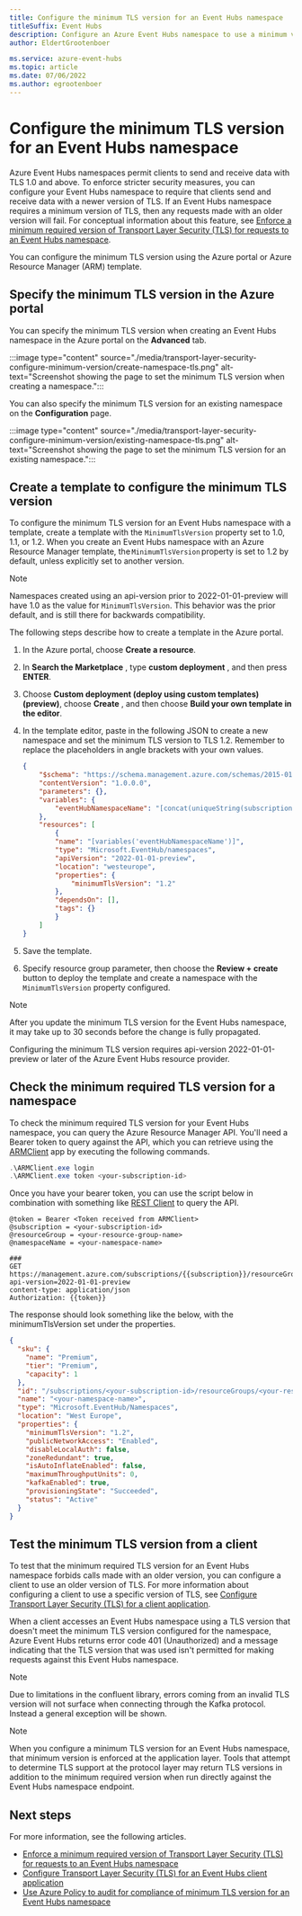 ```yaml
---
title: Configure the minimum TLS version for an Event Hubs namespace
titleSuffix: Event Hubs
description: Configure an Azure Event Hubs namespace to use a minimum version of Transport Layer Security (TLS).
author: EldertGrootenboer

ms.service: azure-event-hubs
ms.topic: article
ms.date: 07/06/2022
ms.author: egrootenboer
---
```


# Configure the minimum TLS version for an Event Hubs namespace

Azure Event Hubs namespaces permit clients to send and receive data with TLS 1.0 and above. To enforce stricter security measures, you can configure your Event Hubs namespace to require that clients send and receive data with a newer version of TLS. If an Event Hubs namespace requires a minimum version of TLS, then any requests made with an older version will fail. For conceptual information about this feature, see [Enforce a minimum required version of Transport Layer Security (TLS) for requests to an Event Hubs namespace](transport-layer-security-enforce-minimum-version.md).

You can configure the minimum TLS version using the Azure portal or Azure Resource Manager (ARM) template. 

## Specify the minimum TLS version in the Azure portal
You can specify the minimum TLS version when creating an Event Hubs namespace in the Azure portal on the **Advanced** tab. 

:::image type="content" source="./media/transport-layer-security-configure-minimum-version/create-namespace-tls.png" alt-text="Screenshot showing the page to set the minimum TLS version when creating a namespace.":::

You can also specify the minimum TLS version for an existing namespace on the **Configuration** page.

:::image type="content" source="./media/transport-layer-security-configure-minimum-version/existing-namespace-tls.png" alt-text="Screenshot showing the page to set the minimum TLS version for an existing namespace.":::

## Create a template to configure the minimum TLS version

To configure the minimum TLS version for an Event Hubs namespace with a template, create a template with the  `MinimumTlsVersion`  property set to 1.0, 1.1, or 1.2. When you create an Event Hubs namespace with an Azure Resource Manager template, the `MinimumTlsVersion` property is set to 1.2 by default, unless explicitly set to another version.

> [!NOTE]
> Namespaces created using an api-version prior to 2022-01-01-preview will have 1.0 as the value for `MinimumTlsVersion`. This behavior was the prior default, and is still there for backwards compatibility.

The following steps describe how to create a template in the Azure portal.

1. In the Azure portal, choose  **Create a resource**.
2. In  **Search the Marketplace** , type  **custom deployment** , and then press  **ENTER**.
3. Choose **Custom deployment (deploy using custom templates) (preview)**, choose  **Create** , and then choose  **Build your own template in the editor**.
4. In the template editor, paste in the following JSON to create a new namespace and set the minimum TLS version to TLS 1.2. Remember to replace the placeholders in angle brackets with your own values.

    ```json
    {
        "$schema": "https://schema.management.azure.com/schemas/2015-01-01/deploymentTemplate.json#",
        "contentVersion": "1.0.0.0",
        "parameters": {},
        "variables": {
            "eventHubNamespaceName": "[concat(uniqueString(subscription().subscriptionId), 'tls')]"
        },
        "resources": [
            {
            "name": "[variables('eventHubNamespaceName')]",
            "type": "Microsoft.EventHub/namespaces",
            "apiVersion": "2022-01-01-preview",
            "location": "westeurope",
            "properties": {
                "minimumTlsVersion": "1.2"
            },
            "dependsOn": [],
            "tags": {}
            }
        ]
    }
    ```

5. Save the template.
6. Specify resource group parameter, then choose the  **Review + create**  button to deploy the template and create a namespace with the  `MinimumTlsVersion`  property configured.

> [!NOTE]
> After you update the minimum TLS version for the Event Hubs namespace, it may take up to 30 seconds before the change is fully propagated.

Configuring the minimum TLS version requires api-version 2022-01-01-preview or later of the Azure Event Hubs resource provider.

## Check the minimum required TLS version for a namespace

To check the minimum required TLS version for your Event Hubs namespace, you can query the Azure Resource Manager API. You'll need a Bearer token to query against the API, which you can retrieve using the [ARMClient](https://github.com/projectkudu/ARMClient) app by executing the following commands.

```powershell
.\ARMClient.exe login
.\ARMClient.exe token <your-subscription-id>
```

Once you have your bearer token, you can use the script below in combination with something like [REST Client](https://marketplace.visualstudio.com/items?itemName=humao.rest-client) to query the API.

```http
@token = Bearer <Token received from ARMClient>
@subscription = <your-subscription-id>
@resourceGroup = <your-resource-group-name>
@namespaceName = <your-namespace-name>

###
GET https://management.azure.com/subscriptions/{{subscription}}/resourceGroups/{{resourceGroup}}/providers/Microsoft.EventHub/namespaces/{{namespaceName}}?api-version=2022-01-01-preview
content-type: application/json
Authorization: {{token}}
```

The response should look something like the below, with the minimumTlsVersion set under the properties.

```json
{
  "sku": {
    "name": "Premium",
    "tier": "Premium",
    "capacity": 1
  },
  "id": "/subscriptions/<your-subscription-id>/resourceGroups/<your-resource-group-name>/providers/Microsoft.EventHub/namespaces/<your-namespace-name>",
  "name": "<your-namespace-name>",
  "type": "Microsoft.EventHub/Namespaces",
  "location": "West Europe",
  "properties": {
    "minimumTlsVersion": "1.2",
    "publicNetworkAccess": "Enabled",
    "disableLocalAuth": false,
    "zoneRedundant": true,
    "isAutoInflateEnabled": false,
    "maximumThroughputUnits": 0,
    "kafkaEnabled": true,
    "provisioningState": "Succeeded",
    "status": "Active"
  }
}
```

## Test the minimum TLS version from a client

To test that the minimum required TLS version for an Event Hubs namespace forbids calls made with an older version, you can configure a client to use an older version of TLS. For more information about configuring a client to use a specific version of TLS, see [Configure Transport Layer Security (TLS) for a client application](transport-layer-security-configure-client-version.md).

When a client accesses an Event Hubs namespace using a TLS version that doesn't meet the minimum TLS version configured for the namespace, Azure Event Hubs returns error code 401 (Unauthorized) and a message indicating that the TLS version that was used isn't permitted for making requests against this Event Hubs namespace.

> [!NOTE]
> Due to limitations in the confluent library, errors coming from an invalid TLS version will not surface when connecting through the Kafka protocol. Instead a general exception will be shown.

> [!NOTE]
> When you configure a minimum TLS version for an Event Hubs namespace, that minimum version is enforced at the application layer. Tools that attempt to determine TLS support at the protocol layer may return TLS versions in addition to the minimum required version when run directly against the Event Hubs namespace endpoint.

## Next steps

For more information, see the following articles.

- [Enforce a minimum required version of Transport Layer Security (TLS) for requests to an Event Hubs namespace](transport-layer-security-enforce-minimum-version.md)
- [Configure Transport Layer Security (TLS) for an Event Hubs client application](transport-layer-security-configure-client-version.md)
- [Use Azure Policy to audit for compliance of minimum TLS version for an Event Hubs namespace](transport-layer-security-audit-minimum-version.md)
